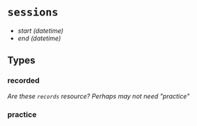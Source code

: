 # `sessions`

  - *start* _(datetime)_
  - *end*  _(datetime)_


## Types

### recorded

  _Are these `records` resource? Perhaps may not need "practice"_

### practice

